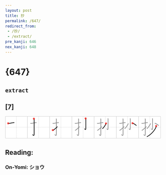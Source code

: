 ```yaml
---
layout: post
title: 抄
permalink: /647/
redirect_from:
 - /抄/
 - /extract/
pre_kanji: 646
nex_kanji: 648
---
```


# {647}

## `extract`

## [7]

<div class="stroke"><img src="../images/E68A84.png" /></div>

## Reading:

### On-Yomi: ショウ
